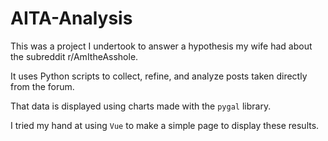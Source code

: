 # AITA-Analysis

This was a project I undertook to answer a hypothesis my wife had about the subreddit r/AmItheAsshole.

It uses Python scripts to collect, refine, and analyze posts taken directly from the forum.

That data is displayed using charts made with the `pygal` library.

I tried my hand at using `Vue` to make a simple page to display these results.
